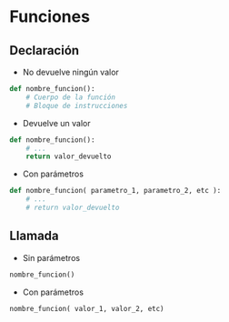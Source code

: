 # Funciones

## Declaración

- No devuelve ningún valor

```py
def nombre_funcion():
	# Cuerpo de la función
	# Bloque de instrucciones
```

- Devuelve un valor

```py
def nombre_funcion():
	# ...
	return valor_devuelto
```

- Con parámetros

```py
def nombre_funcion( parametro_1, parametro_2, etc ):
	# ...
	# return valor_devuelto
```

## Llamada

- Sin parámetros

```py
nombre_funcion()
```

- Con parámetros

```py
nombre_funcion( valor_1, valor_2, etc)
```
